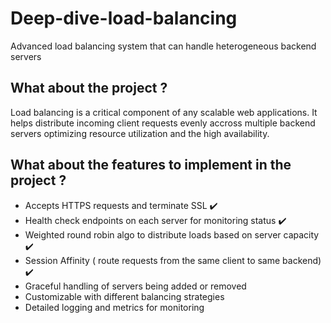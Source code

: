 # Deep-dive-load-balancing
Advanced load balancing system that can handle heterogeneous backend servers

## What about the project ?  

Load balancing is a critical component of any scalable web applications. 
It helps distribute incoming client requests evenly accross multiple backend servers optimizing resource utilization and the high availability. 

## What about the features to implement in the project ?  

* Accepts HTTPS requests and terminate SSL ✔️
* Health check endpoints on each server for monitoring status ✔️
* Weighted round robin algo to distribute loads based on server capacity ✔️
* Session Affinity ( route requests from the same client to same backend) ✔️
* Graceful handling of servers being added or removed
* Customizable with different balancing strategies
* Detailed logging and metrics for monitoring 
